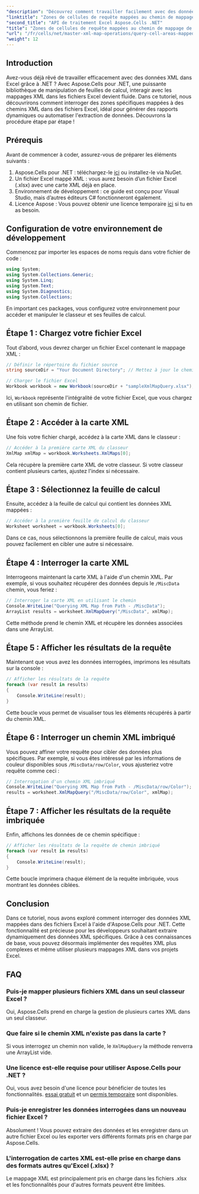 ```yaml
---
"description": "Découvrez comment travailler facilement avec des données XML dans Excel grâce à Aspose.Cells pour .NET. Ce tutoriel complet vous guide dans l'interrogation des zones de cellules mappées à des chemins XML, vous permettant ainsi d'automatiser l'extraction de données et de créer facilement des rapports dynamiques."
"linktitle": "Zones de cellules de requête mappées au chemin de mappage de données XML à l'aide d'Aspose.Cells"
"second_title": "API de traitement Excel Aspose.Cells .NET"
"title": "Zones de cellules de requête mappées au chemin de mappage de données XML à l'aide d'Aspose.Cells"
"url": "/fr/cells/net/master-xml-map-operations/query-cell-areas-mapped-to-xml-data-map-path/"
"weight": 12
---
```


## Introduction

Avez-vous déjà rêvé de travailler efficacement avec des données XML dans Excel grâce à .NET ? Avec Aspose.Cells pour .NET, une puissante bibliothèque de manipulation de feuilles de calcul, interagir avec les mappages XML dans les fichiers Excel devient fluide. Dans ce tutoriel, nous découvrirons comment interroger des zones spécifiques mappées à des chemins XML dans des fichiers Excel, idéal pour générer des rapports dynamiques ou automatiser l'extraction de données. Découvrons la procédure étape par étape !

## Prérequis

Avant de commencer à coder, assurez-vous de préparer les éléments suivants :

1. Aspose.Cells pour .NET : téléchargez-le [ici](https://releases.aspose.com/cells/net/) ou installez-le via NuGet.
2. Un fichier Excel mappé XML : vous aurez besoin d’un fichier Excel (.xlsx) avec une carte XML déjà en place.
3. Environnement de développement : ce guide est conçu pour Visual Studio, mais d’autres éditeurs C# fonctionneront également.
4. Licence Aspose : Vous pouvez obtenir une licence temporaire [ici](https://purchase.aspose.com/temporary-license/) si tu en as besoin.

## Configuration de votre environnement de développement

Commencez par importer les espaces de noms requis dans votre fichier de code :

```csharp
using System;
using System.Collections.Generic;
using System.Linq;
using System.Text;
using System.Diagnostics;
using System.Collections;
```

En important ces packages, vous configurez votre environnement pour accéder et manipuler le classeur et ses feuilles de calcul.

## Étape 1 : Chargez votre fichier Excel

Tout d’abord, vous devrez charger un fichier Excel contenant le mappage XML :

```csharp
// Définir le répertoire du fichier source
string sourceDir = "Your Document Directory"; // Mettez à jour le chemin en conséquence

// Charger le fichier Excel
Workbook workbook = new Workbook(sourceDir + "sampleXmlMapQuery.xlsx");
```

Ici, `Workbook` représente l'intégralité de votre fichier Excel, que vous chargez en utilisant son chemin de fichier.

## Étape 2 : Accéder à la carte XML

Une fois votre fichier chargé, accédez à la carte XML dans le classeur :

```csharp
// Accéder à la première carte XML du classeur
XmlMap xmlMap = workbook.Worksheets.XmlMaps[0];
```

Cela récupère la première carte XML de votre classeur. Si votre classeur contient plusieurs cartes, ajustez l'index si nécessaire.

## Étape 3 : Sélectionnez la feuille de calcul

Ensuite, accédez à la feuille de calcul qui contient les données XML mappées :

```csharp
// Accéder à la première feuille de calcul du classeur
Worksheet worksheet = workbook.Worksheets[0];
```

Dans ce cas, nous sélectionnons la première feuille de calcul, mais vous pouvez facilement en cibler une autre si nécessaire.

## Étape 4 : Interroger la carte XML

Interrogeons maintenant la carte XML à l'aide d'un chemin XML. Par exemple, si vous souhaitez récupérer des données depuis le `/MiscData` chemin, vous feriez :

```csharp
// Interroger la carte XML en utilisant le chemin
Console.WriteLine("Querying XML Map from Path - /MiscData");
ArrayList results = worksheet.XmlMapQuery("/MiscData", xmlMap);
```

Cette méthode prend le chemin XML et récupère les données associées dans une ArrayList.

## Étape 5 : Afficher les résultats de la requête

Maintenant que vous avez les données interrogées, imprimons les résultats sur la console :

```csharp
// Afficher les résultats de la requête
foreach (var result in results)
{
    Console.WriteLine(result);
}
```

Cette boucle vous permet de visualiser tous les éléments récupérés à partir du chemin XML.

## Étape 6 : Interroger un chemin XML imbriqué

Vous pouvez affiner votre requête pour cibler des données plus spécifiques. Par exemple, si vous êtes intéressé par les informations de couleur disponibles sous `/MiscData/row/Color`, vous ajusteriez votre requête comme ceci :

```csharp
// Interrogation d'un chemin XML imbriqué
Console.WriteLine("Querying XML Map from Path - /MiscData/row/Color");
results = worksheet.XmlMapQuery("/MiscData/row/Color", xmlMap);
```

## Étape 7 : Afficher les résultats de la requête imbriquée

Enfin, affichons les données de ce chemin spécifique :

```csharp
// Afficher les résultats de la requête de chemin imbriqué
foreach (var result in results)
{
    Console.WriteLine(result);
}
```

Cette boucle imprimera chaque élément de la requête imbriquée, vous montrant les données ciblées.

## Conclusion

Dans ce tutoriel, nous avons exploré comment interroger des données XML mappées dans des fichiers Excel à l'aide d'Aspose.Cells pour .NET. Cette fonctionnalité est précieuse pour les développeurs souhaitant extraire dynamiquement des données XML spécifiques. Grâce à ces connaissances de base, vous pouvez désormais implémenter des requêtes XML plus complexes et même utiliser plusieurs mappages XML dans vos projets Excel. 

## FAQ

### Puis-je mapper plusieurs fichiers XML dans un seul classeur Excel ?  
Oui, Aspose.Cells prend en charge la gestion de plusieurs cartes XML dans un seul classeur.

### Que faire si le chemin XML n'existe pas dans la carte ?  
Si vous interrogez un chemin non valide, le `XmlMapQuery` la méthode renverra une ArrayList vide.

### Une licence est-elle requise pour utiliser Aspose.Cells pour .NET ?  
Oui, vous avez besoin d'une licence pour bénéficier de toutes les fonctionnalités. [essai gratuit](https://releases.aspose.com/) et un [permis temporaire](https://purchase.aspose.com/temporary-license/) sont disponibles.

### Puis-je enregistrer les données interrogées dans un nouveau fichier Excel ?  
Absolument ! Vous pouvez extraire des données et les enregistrer dans un autre fichier Excel ou les exporter vers différents formats pris en charge par Aspose.Cells.

### L'interrogation de cartes XML est-elle prise en charge dans des formats autres qu'Excel (.xlsx) ?  
Le mappage XML est principalement pris en charge dans les fichiers .xlsx et les fonctionnalités pour d'autres formats peuvent être limitées.